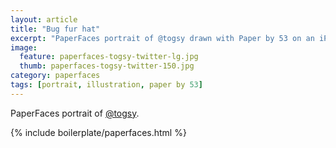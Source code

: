 ```yaml
---
layout: article
title: "Bug fur hat"
excerpt: "PaperFaces portrait of @togsy drawn with Paper by 53 on an iPad."
image: 
  feature: paperfaces-togsy-twitter-lg.jpg
  thumb: paperfaces-togsy-twitter-150.jpg
category: paperfaces
tags: [portrait, illustration, paper by 53]
---
```


PaperFaces portrait of [@togsy](http://twitter.com/togsy).

{% include boilerplate/paperfaces.html %}